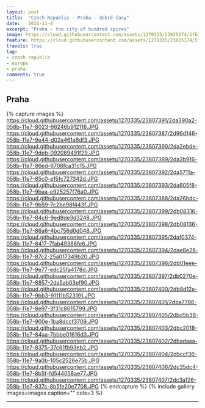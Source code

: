 ```yaml
---
layout: post
title:  "Czech Republic - Praha - dobré časy"
date:   2016-11-4
excerpt: "Praha - the city of hundred spires"
image: https://cloud.githubusercontent.com/assets/1270335/23825174/5f6724c2-064a-11e7-8ef2-afcaebf7d65f.jpg
feature: https://cloud.githubusercontent.com/assets/1270335/23825174/5f6724c2-064a-11e7-8ef2-afcaebf7d65f.jpg
travels: true
tag:
- czech republic
- europe
- praha
comments: true
---
```

## Praha

{% capture images %}
https://cloud.githubusercontent.com/assets/1270335/23807391/2da390a2-058b-11e7-8023-66246b912116.JPG
https://cloud.githubusercontent.com/assets/1270335/23807387/2d96d146-058b-11e7-9e44-d02a461a6df3.JPG
https://cloud.githubusercontent.com/assets/1270335/23807390/2da2ebde-058b-11e7-9deb-092089491f29.JPG
https://cloud.githubusercontent.com/assets/1270335/23807389/2da2b916-058b-11e7-86ed-6708fca31c15.JPG
https://cloud.githubusercontent.com/assets/1270335/23807392/2da5711a-058b-11e7-85c0-e15fc727342d.JPG
https://cloud.githubusercontent.com/assets/1270335/23807393/2da605f8-058b-11e7-9baa-e925257f76a0.JPG
https://cloud.githubusercontent.com/assets/1270335/23807388/2da26bdc-058b-11e7-9b59-7c2be98f443f.JPG
https://cloud.githubusercontent.com/assets/1270335/23807399/2db08316-058b-11e7-84c6-9ed8de3d3248.JPG
https://cloud.githubusercontent.com/assets/1270335/23807398/2db08136-058b-11e7-86a6-4bc756d0d048.JPG
https://cloud.githubusercontent.com/assets/1270335/23807395/2daf0374-058b-11e7-8417-7fab49386fe6.JPG
https://cloud.githubusercontent.com/assets/1270335/23807394/2dae8e26-058b-11e7-87c2-25a017349b20.JPG
https://cloud.githubusercontent.com/assets/1270335/23807396/2db01eee-058b-11e7-9e77-edc25fa4178d.JPG
https://cloud.githubusercontent.com/assets/1270335/23807397/2db0270e-058b-11e7-8857-2da5ab03ef90.JPG
https://cloud.githubusercontent.com/assets/1270335/23807400/2db8d12e-058b-11e7-9bb3-91111b523191.JPG
https://cloud.githubusercontent.com/assets/1270335/23807401/2dba7786-058b-11e7-8e97-3f31c8615799.JPG
https://cloud.githubusercontent.com/assets/1270335/23807405/2dbd5b36-058b-11e7-900e-1ba8dccf3709.JPG
https://cloud.githubusercontent.com/assets/1270335/23807403/2dbc2018-058b-11e7-84aa-7bbbe01616d3.JPG
https://cloud.githubusercontent.com/assets/1270335/23807402/2dbadaaa-058b-11e7-8375-37c61fb93eb2.JPG
https://cloud.githubusercontent.com/assets/1270335/23807404/2dbccf36-058b-11e7-9a0b-105c2526e75b.JPG
https://cloud.githubusercontent.com/assets/1270335/23807406/2dc35dc4-058b-11e7-8b5f-fd544058ae77.JPG
https://cloud.githubusercontent.com/assets/1270335/23807407/2dc3a126-058b-11e7-837c-8b5fe20e7708.JPG
{% endcapture %}
{% include gallery images=images caption="" cols=3 %}

---
